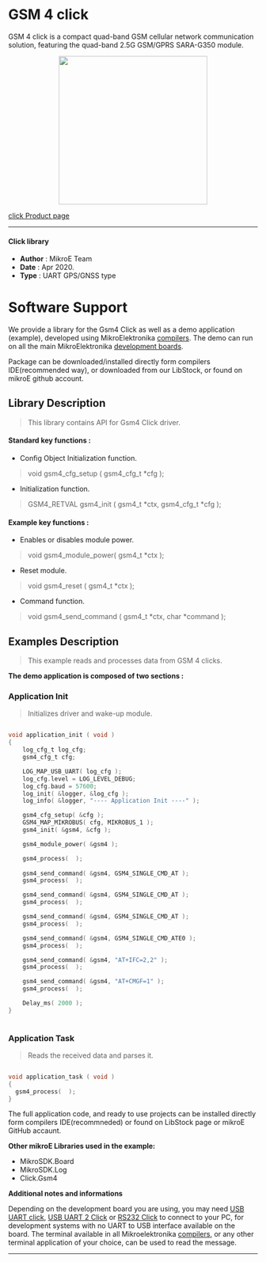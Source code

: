 
# GSM 4 click

GSM 4 click is a compact quad-band GSM cellular network communication solution, featuring the quad-band 2.5G GSM/GPRS SARA-G350 module.

<p align="center">
  <img src="https://download.mikroe.com/images/click_for_ide/gsm4_click.png" height=300px>
</p>

[click Product page](<https://www.mikroe.com/gsm-4-click>)

---


#### Click library 

- **Author**        : MikroE Team
- **Date**          : Apr 2020.
- **Type**          : UART GPS/GNSS type


# Software Support

We provide a library for the Gsm4 Click 
as well as a demo application (example), developed using MikroElektronika 
[compilers](https://shop.mikroe.com/compilers). 
The demo can run on all the main MikroElektronika [development boards](https://shop.mikroe.com/development-boards).

Package can be downloaded/installed directly form compilers IDE(recommended way), or downloaded from our LibStock, or found on mikroE github account. 

## Library Description

> This library contains API for Gsm4 Click driver.

#### Standard key functions :

- Config Object Initialization function.
> void gsm4_cfg_setup ( gsm4_cfg_t *cfg ); 
 
- Initialization function.
> GSM4_RETVAL gsm4_init ( gsm4_t *ctx, gsm4_cfg_t *cfg );

#### Example key functions :

- Enables or disables module power.
> void gsm4_module_power( gsm4_t *ctx );
 
- Reset module.
> void gsm4_reset ( gsm4_t *ctx );

- Command function.
> void gsm4_send_command ( gsm4_t *ctx, char *command );

## Examples Description
 
> This example reads and processes data from GSM 4 clicks. 

**The demo application is composed of two sections :**

### Application Init 

> Initializes driver and wake-up module.

```c

void application_init ( void )
{
    log_cfg_t log_cfg;
    gsm4_cfg_t cfg;

    LOG_MAP_USB_UART( log_cfg );
    log_cfg.level = LOG_LEVEL_DEBUG;
    log_cfg.baud = 57600;
    log_init( &logger, &log_cfg );
    log_info( &logger, "---- Application Init ----" );

    gsm4_cfg_setup( &cfg );
    GSM4_MAP_MIKROBUS( cfg, MIKROBUS_1 );
    gsm4_init( &gsm4, &cfg );

    gsm4_module_power( &gsm4 );

    gsm4_process(  );
    
    gsm4_send_command( &gsm4, GSM4_SINGLE_CMD_AT );
    gsm4_process(  );

    gsm4_send_command( &gsm4, GSM4_SINGLE_CMD_AT );
    gsm4_process(  );

    gsm4_send_command( &gsm4, GSM4_SINGLE_CMD_AT );
    gsm4_process(  );

    gsm4_send_command( &gsm4, GSM4_SINGLE_CMD_ATE0 );
    gsm4_process(  );

    gsm4_send_command( &gsm4, "AT+IFC=2,2" );
    gsm4_process(  );

    gsm4_send_command( &gsm4, "AT+CMGF=1" );
    gsm4_process(  );

    Delay_ms( 2000 );
}
  
```

### Application Task

> Reads the received data and parses it. 

```c

void application_task ( void )
{
  gsm4_process(  );
}  

```

The full application code, and ready to use projects can be  installed directly form compilers IDE(recommneded) or found on LibStock page or mikroE GitHub accaunt.

**Other mikroE Libraries used in the example:** 

- MikroSDK.Board
- MikroSDK.Log
- Click.Gsm4

**Additional notes and informations**

Depending on the development board you are using, you may need 
[USB UART click](https://shop.mikroe.com/usb-uart-click), 
[USB UART 2 Click](https://shop.mikroe.com/usb-uart-2-click) or 
[RS232 Click](https://shop.mikroe.com/rs232-click) to connect to your PC, for 
development systems with no UART to USB interface available on the board. The 
terminal available in all Mikroelektronika 
[compilers](https://shop.mikroe.com/compilers), or any other terminal application 
of your choice, can be used to read the message.



---

